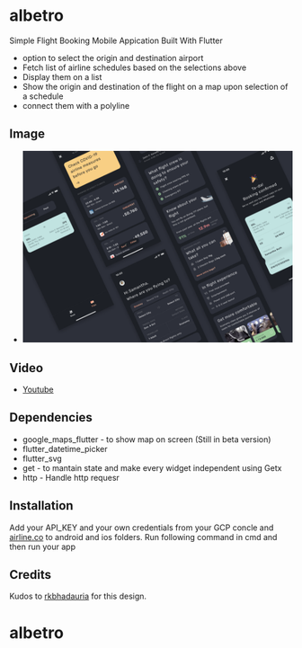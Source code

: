 # albetro

Simple Flight Booking Mobile Appication Built With Flutter


- option to select the origin and destination airport
- Fetch list of airline schedules based on the selections above
- Display them on a list
- Show the origin and destination of the flight on a map upon selection of a schedule
- connect them with a polyline

## Image
- ![Image](https://github.com/cyiboy/albetro/blob/main/cover.png)

## Video
- [Youtube](https://youtu.be/CuDrX3YchtY)

## Dependencies

- google_maps_flutter - to show map on screen (Still in beta version)
- flutter_datetime_picker 
- flutter_svg  
- get - to mantain state and make every widget independent using Getx
- http - Handle http requesr
 
## Installation
Add your API_KEY and your own credentials from your GCP concle and [airline.co](https://airlabs.co/docs) to android and ios folders. Run following command in cmd and then run your app

## Credits
Kudos to [rkbhadauria](https://twitter.com/rkbhadauria) for this design.


# albetro
